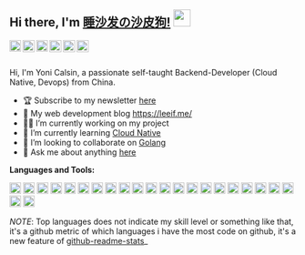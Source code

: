 ## Hi there, I'm [睡沙发の沙皮狗!](https://leeif.me/) <img src="https://raw.githubusercontent.com/syedareehaquasar/syedareehaquasar/master/gifs/Hi.gif" width="30px">

<a href="https://github.com/leeifme" target="blank">
  <img align="left" alt="leeifme | CodeSandbox" width="20px" src="https://cdn.svgporn.com/logos/github-icon.svg" />
</a>
<a href="https://twitter.com/leeifme" target="blank">
  <img align="left" alt="Yoni Calsin | Twitter" width="21px" src="https://cdn.svgporn.com/logos/twitter.svg" />
</a>
<a href="https://telegram.org/" target="blank">
  <img align="left" alt="leeifme | CodeSandbox" width="20px" src="https://cdn.svgporn.com/logos/telegram.svg" />
</a>
<a href="http://stackoverflow.com" target="blank">
  <img align="left" alt="leeifme | Medium" width="21px" src="https://cdn.svgporn.com/logos/stackoverflow-icon.svg" />
</a>
<a href="http://instagram.com/leeifme" target="blank">
  <img align="left" alt="leeifme | Instagram" width="21px" src="https://image.flaticon.com/icons/svg/733/733558.svg" />
</a>
<a href="http://medium.com/leeifme" target="blank">
  <img align="left" alt="leeifme | Medium" width="21px" src="https://cdn.svgporn.com/logos/medium.svg" />
</a>

<br />
<br />

Hi, I'm Yoni Calsin, a passionate self-taught Backend-Developer (Cloud Native, Devops) from China.
<br />

- 🏆 Subscribe to my newsletter [here](https://leeif.me/)
- 🔭 My web development blog https://leeif.me/
- 👨‍💻 I’m currently working on my project 
- 🚀 I’m currently learning [Cloud Native](https://www.cncf.io/)
- 🌈 I’m looking to collaborate on [Golang](https://github.com/golang)
- 💬 Ask me about anything [here](https://github.com/leeifme/leeifme/issues)

**Languages and Tools:**

<code><img height="20" src="https://cdn.svgporn.com/logos/go.svg"></code>
<code><img height="20" src="https://cdn.svgporn.com/logos/kubernetes.svg"></code>
<code><img height="20" src="https://cdn.svgporn.com/logos/docker.svg"></code>
<code><img height="20" src="https://cdn.svgporn.com/logos/rancher.svg"></code>
<code><img height="20" src="https://cdn.svgporn.com/logos/etcd.svg"></code>
<code><img height="20" src="https://cdn.svgporn.com/logos/prometheus.svg"></code>
<code><img height="20" src="https://cdn.svgporn.com/logos/grafana.svg"></code>
<code><img height="20" src="https://cdn.svgporn.com/logos/postgresql.svg"></code>
<code><img height="20" src="https://cdn.svgporn.com/logos/mysql.svg"></code>
<code><img height="20" src="https://cdn.svgporn.com/logos/nginx.svg"></code>
<code><img height="20" src="https://cdn.svgporn.com/logos/kafka.svg"></code>
<code><img height="20" src="https://cdn.svgporn.com/logos/redis.svg"></code>
<code><img height="20" src="https://cdn.svgporn.com/logos/airflow.svg"></code>
<code><img height="20" src="https://cdn.svgporn.com/logos/python.svg"></code>
<code><img height="20" src="https://cdn.svgporn.com/logos/visual-studio-code.svg"></code>
<code><img height="20" src="https://cdn.svgporn.com/logos/git.svg"></code>
<code><img height="20" src="https://cdn.svgporn.com/logos/terminal.svg"></code>
<code><img height="20" src="https://cdn.svgporn.com/logos/vim.svg"></code>
<code><img height="20" src="https://cdn.svgporn.com/logos/jenkins.svg"></code>
<code><img height="20" src="https://cdn.svgporn.com/logos/otto.svg"></code>
<code><img height="20" src="https://cdn.svgporn.com/logos/raspberry-pi.svg"></code>
<code><img height="20" src="https://cdn.svgporn.com/logos/linux-tux.svg"></code>
<code><img height="20" src="https://cdn.svgporn.com/logos/steam.svg"></code>

_NOTE_: Top languages does not indicate my skill level or something like that, it's a github metric of which languages i have the most code on github, it's a new feature of [github-readme-stats](https://github.com/anuraghazra/github-readme-stats)_

<a href="https://github.com/leeifme">
  <img align="center" src="https://github-readme-stats.vercel.app/api?username=leeifme&show_icons=true&theme=vue&line_height=27&include_all_commits=true" alt="" />
</a>
